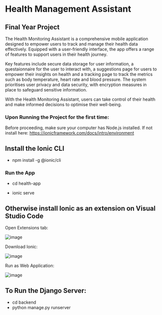 # Health Management Assistant

## Final Year Project

The Health Monitoring Assistant is a comprehensive mobile application designed to empower users to track and manage their health data effectively. 
Equipped with a user-friendly interface, the app offers a range of features to support users in their health journey. 

Key features include secure data storage for user information, a questaionnaire for the user to interact with, 
a suggestions page for users to empower their insights on health and a tracking page to track the metrics such as body temperature, 
heart rate and blood pressure. The system prioritises user privacy and data security, with encryption measures in place to safeguard sensitive information.

With the Health Monitoring Assistant, 
users can take control of their health and make informed decisions to optimise their well-being.

### Upon Running the Project for the first time:

Before proceeding, make sure your computer has Node.js installed. If not install here:
https://ionicframework.com/docs/intro/environment

## Install the Ionic CLI
- npm install -g @ionic/cli

### Run the App 
- cd health-app

- ionic serve

## Otherwise install Ionic as an extension on Visual Studio Code

Open Extensions tab:

![image](https://github.com/Ben5903/health-app/assets/60116122/b1991e8f-9d05-463c-b30c-1ed6314f79a8)

Download Ionic:

![image](https://github.com/Ben5903/health-app/assets/60116122/016d5100-ab25-4772-be5f-2250e3eb1a62)

Run as Web Application:

![image](https://github.com/Ben5903/health-app/assets/60116122/5d397ede-d00f-4b1d-b9d1-54cbf54f8cbb)

## To Run the Django Server:

- cd backend
- python manage.py runserver



